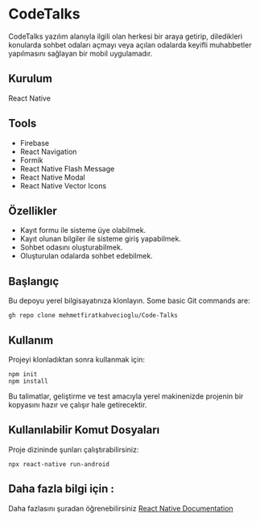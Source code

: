 # CodeTalks
CodeTalks yazılım alanıyla ilgili olan herkesi bir araya getirip, diledikleri konularda sohbet odaları açmayı veya açılan odalarda keyifli muhabbetler yapılmasını sağlayan bir mobil uygulamadır.
## Kurulum
React Native
## Tools
* Firebase
* React Navigation
* Formik
* React Native Flash Message
* React Native Modal
* React Native Vector Icons
## Özellikler
* Kayıt formu ile sisteme üye olabilmek.
* Kayıt olunan bilgiler ile sisteme giriş yapabilmek.
* Sohbet odasını oluşturabilmek.
* Oluşturulan odalarda sohbet edebilmek.
## Başlangıç
Bu depoyu yerel bilgisayatınıza klonlayın.
Some basic Git commands are:
```
gh repo clone mehmetfiratkahvecioglu/Code-Talks
```
## Kullanım
Projeyi klonladıktan sonra kullanmak için:
```
npm init
npm install
```
Bu talimatlar, geliştirme ve test amacıyla yerel makinenizde projenin bir kopyasını hazır ve çalışır hale getirecektir.
## Kullanılabilir Komut Dosyaları
Proje dizininde şunları çalıştırabilirsiniz:
```
npx react-native run-android
```
## Daha fazla bilgi için :
Daha fazlasını şuradan öğrenebilirsiniz [React Native Documentation](https://github.com/ibrahimaykutbas/CodeTalks)
